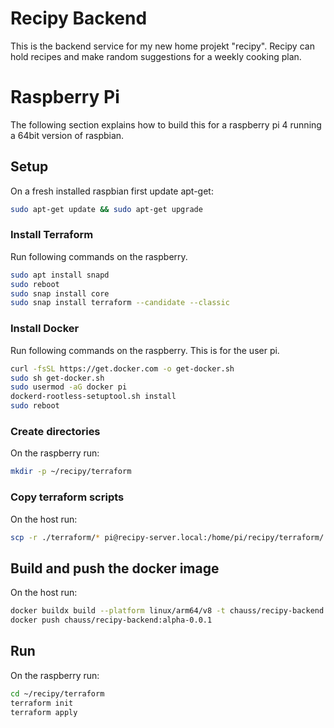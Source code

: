 # Recipy Backend

This is the backend service for my new home projekt "recipy". Recipy can hold recipes and make
random suggestions for a weekly cooking plan.

# Raspberry Pi

The following section explains how to build this for a raspberry pi 4 running a 64bit version of
raspbian.

## Setup

On a fresh installed raspbian first update apt-get:

```bash
sudo apt-get update && sudo apt-get upgrade
```

### Install Terraform

Run following commands on the raspberry.

```bash
sudo apt install snapd
sudo reboot
sudo snap install core
sudo snap install terraform --candidate --classic
```

### Install Docker

Run following commands on the raspberry. This is for the user pi.

```bash
curl -fsSL https://get.docker.com -o get-docker.sh
sudo sh get-docker.sh
sudo usermod -aG docker pi
dockerd-rootless-setuptool.sh install
sudo reboot
```

### Create directories

On the raspberry run:

```bash
mkdir -p ~/recipy/terraform
```

### Copy terraform scripts

On the host run:

```bash
scp -r ./terraform/* pi@recipy-server.local:/home/pi/recipy/terraform/
```

## Build and push the docker image

On the host run:

```bash
docker buildx build --platform linux/arm64/v8 -t chauss/recipy-backend:alpha-0.0.1 .
docker push chauss/recipy-backend:alpha-0.0.1
```

## Run

On the raspberry run:

```bash
cd ~/recipy/terraform
terraform init
terraform apply
```



